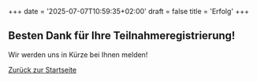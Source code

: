 +++
date = '2025-07-07T10:59:35+02:00'
draft = false
title = 'Erfolg'
+++

## Besten Dank für Ihre Teilnahmeregistrierung!

Wir werden uns in Kürze bei Ihnen melden!

[Zurück zur Startseite](https://atf.urbanonline.de)